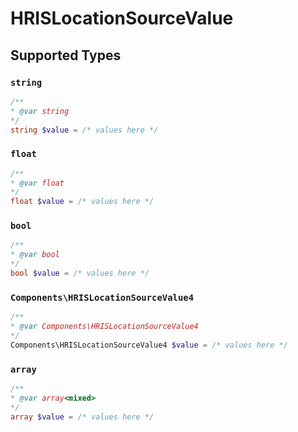 # HRISLocationSourceValue


## Supported Types

### `string`

```php
/**
* @var string
*/
string $value = /* values here */
```

### `float`

```php
/**
* @var float
*/
float $value = /* values here */
```

### `bool`

```php
/**
* @var bool
*/
bool $value = /* values here */
```

### `Components\HRISLocationSourceValue4`

```php
/**
* @var Components\HRISLocationSourceValue4
*/
Components\HRISLocationSourceValue4 $value = /* values here */
```

### `array`

```php
/**
* @var array<mixed>
*/
array $value = /* values here */
```

